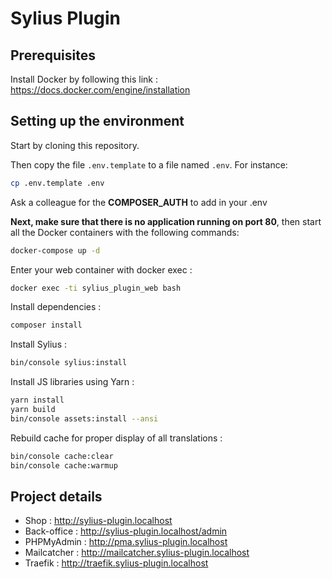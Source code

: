 # Sylius Plugin

## Prerequisites

Install Docker by following this link : https://docs.docker.com/engine/installation

## Setting up the environment

Start by cloning this repository.

Then copy the file `.env.template` to a file named `.env`. For instance:

```bash
cp .env.template .env 
```

Ask a colleague for the **COMPOSER_AUTH** to add in your .env

**Next, make sure that there is no application running on port 80**, then start all the Docker containers with the
following commands:

```bash
docker-compose up -d
```

Enter your web container with docker exec :

```bash
docker exec -ti sylius_plugin_web bash
```

Install dependencies :

```bash
composer install
```

Install Sylius :

```bash
bin/console sylius:install
```

Install JS libraries using Yarn :

```bash
yarn install
yarn build
bin/console assets:install --ansi
```

Rebuild cache for proper display of all translations :

```bash
bin/console cache:clear
bin/console cache:warmup
```

## Project details

* Shop : http://sylius-plugin.localhost
* Back-office : http://sylius-plugin.localhost/admin
* PHPMyAdmin : http://pma.sylius-plugin.localhost
* Mailcatcher : http://mailcatcher.sylius-plugin.localhost
* Traefik : http://traefik.sylius-plugin.localhost
